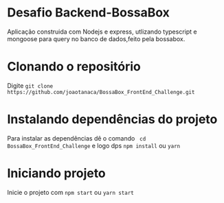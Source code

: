 # Desafio Backend-BossaBox

Aplicação construida com Nodejs e express, utlizando typescript e mongoose para query no banco de dados,feito pela bossabox.

# Clonando o repositório
Digite ```git clone https://github.com/joaotanaca/BossaBox_FrontEnd_Challenge.git```

# Instalando dependências do projeto
Para instalar as dependências dê o comando  ``` cd BossaBox_FrontEnd_Challenge``` e logo dps ```npm install``` ou ```yarn```

# Iniciando projeto
Inicie o projeto com ```npm start``` ou ```yarn start```

